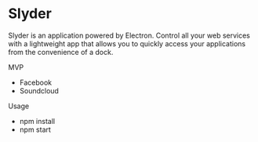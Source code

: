 # Slyder

Slyder is an application powered by Electron. Control all your web services with a lightweight app that allows you to quickly access  your applications from the convenience of a dock.

MVP
  - Facebook
  - Soundcloud

Usage
  - npm install
  - npm start

